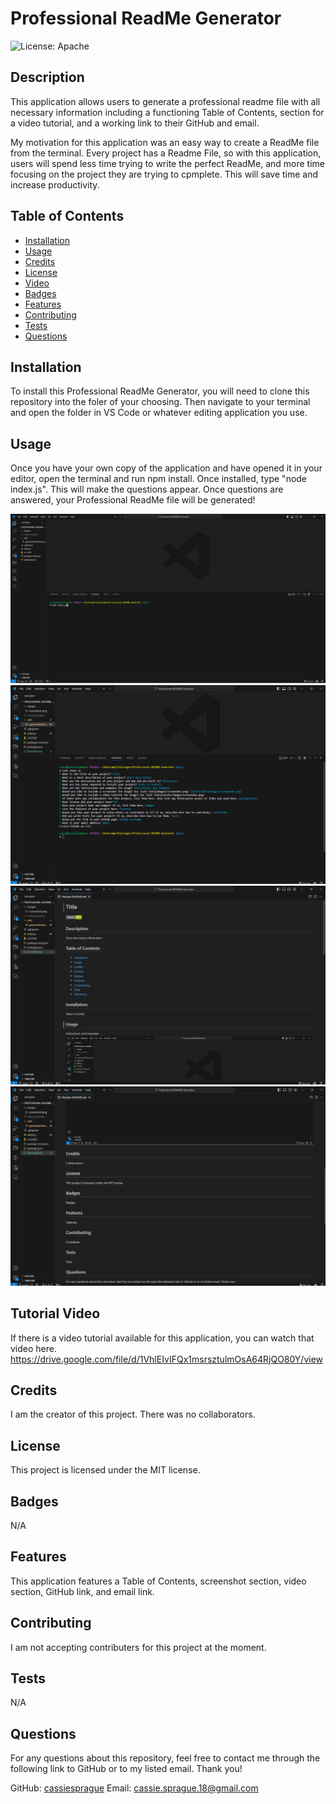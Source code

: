 # Professional ReadMe Generator
![License: Apache](https://img.shields.io/badge/license-MIT-green.svg)

## Description
This application allows users to generate a professional readme file with all necessary information including a functioning Table of Contents, section for a video tutorial, and a working link to their GitHub and email.

My motivation for this application was an easy way to create a ReadMe file from the terminal. Every project has a Readme File, so with this application, users will spend less time trying to write the perfect ReadMe, and more time focusing on the project they are trying to cpmplete. This will save time and increase productivity.

## Table of Contents

- [Installation](#installation)
- [Usage](#usage)
- [Credits](#credits)
- [License](#license)
- [Video](#video)
- [Badges](#badges)
- [Features](#features)
- [Contributing](#contributing)
- [Tests](#tests)
- [Questions](#questions)

## Installation
To install this Professional ReadMe Generator, you will need to clone this repository into the foler of your choosing. Then navigate to your terminal and open the folder in VS Code or whatever editing application you use.

## Usage
Once you have your own copy of the application and have opened it in your editor, open the terminal and run npm install. Once installed, type "node index.js". This will make the questions appear. Once questions are answered, your Professional ReadMe file will be generated!

![screenshot1](images/screenshot1.png) ![screenshot2](images/screenshot2.png) ![screenshot3](images/screenshot3.png) ![screenshot4](images/screenshot4.png)

## Tutorial Video 
If there is a video tutorial available for this application, you can watch that video here. https://drive.google.com/file/d/1VhlEIvIFQx1msrsztulmOsA64RjQO80Y/view

## Credits
I am the creator of this project. There was no collaborators.

## License 
This project is licensed under the MIT license.

## Badges
N/A

## Features
This application features a Table of Contents, screenshot section, video section, GitHub link, and email link.

## Contributing
I am not accepting contributers for this project at the moment.

## Tests
N/A

## Questions
For any questions about this repository, feel free to contact me through the following link to GitHub or to my listed email. Thank you!

GitHub: [cassiesprague](https://github.com/cassiesprague)
Email: cassie.sprague.18@gmail.com
